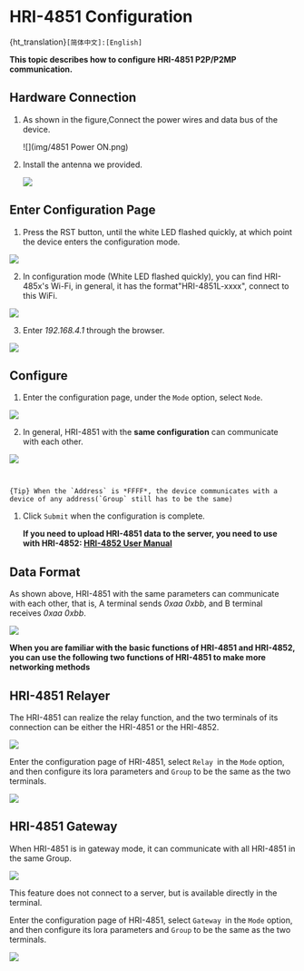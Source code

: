 # HRI-4851 Configuration

{ht_translation}`[简体中文]:[English]`

**This topic describes how to configure HRI-4851 P2P/P2MP communication.**

## Hardware Connection
1. As shown in the figure,Connect the power wires and data bus of the device.

   ![](img/4851 Power ON.png) 

2. Install the antenna we provided.

   ![](img/02.png) 

## Enter Configuration Page
1. Press the RST button, until the white LED flashed quickly, at which point the device enters the configuration mode.

  ![](img/12.png)

2. In configuration mode (White LED flashed quickly), you can find HRI-485x's Wi-Fi, in general, it has the format"HRI-4851L-xxxx", connect to this WiFi.

![](img/4851/wifi.png)

3. Enter *192.168.4.1* through the browser.

![](img/4851/ap.png)

## Configure
1. Enter the configuration page, under the `Mode` option, select `Node`.

![](img/04.png)

2. In general, HRI-4851 with the **same configuration** can communicate with each other. 

![](img/4851.png)

``` {Tip} 'BaudRate' 'Data Mode' should be consistent with the terminal device.

```

``` .

```

```
{Tip} When the `Address` is *FFFF*, the device communicates with a device of any address(`Group` still has to be the same)
```

1. Click `Submit` when the configuration is complete. 

   **If you need to upload HRI-4851 data to the server, you need to use with HRI-4852: [HRI-4852 User Manual](docs.heltec.org/en/ready_to_use/hri-485x/hri-4852.html)**

## Data Format
As shown above, HRI-4851 with the same parameters can communicate with each other, that is, A terminal sends *0xaa 0xbb*, and B terminal receives *0xaa 0xbb*.

![](img/05.png)

**When you are familiar with the basic functions of HRI-4851 and HRI-4852, you can use the following two functions of HRI-4851 to make more networking methods**

## HRI-4851 Relayer

The HRI-4851 can realize the relay function, and the two terminals of its connection can be either the HRI-4851 or the HRI-4852.

![](img/4851/relayer(1).png)

Enter the configuration page of HRI-4851, select `Relay `in the `Mode` option, and then configure its lora parameters and `Group` to be the same as the two terminals.

![](img/4851/relayer.png)

## HRI-4851 Gateway

When HRI-4851 is in gateway mode, it can communicate with all HRI-4851 in the same Group.

![](img/application_example/06.png)

This feature does not connect to a server, but is available directly in the terminal.

Enter the configuration page of HRI-4851, select `Gateway `in the `Mode` option, and then configure its lora parameters and `Group` to be the same as the two terminals.

![](img/gateway.png)

